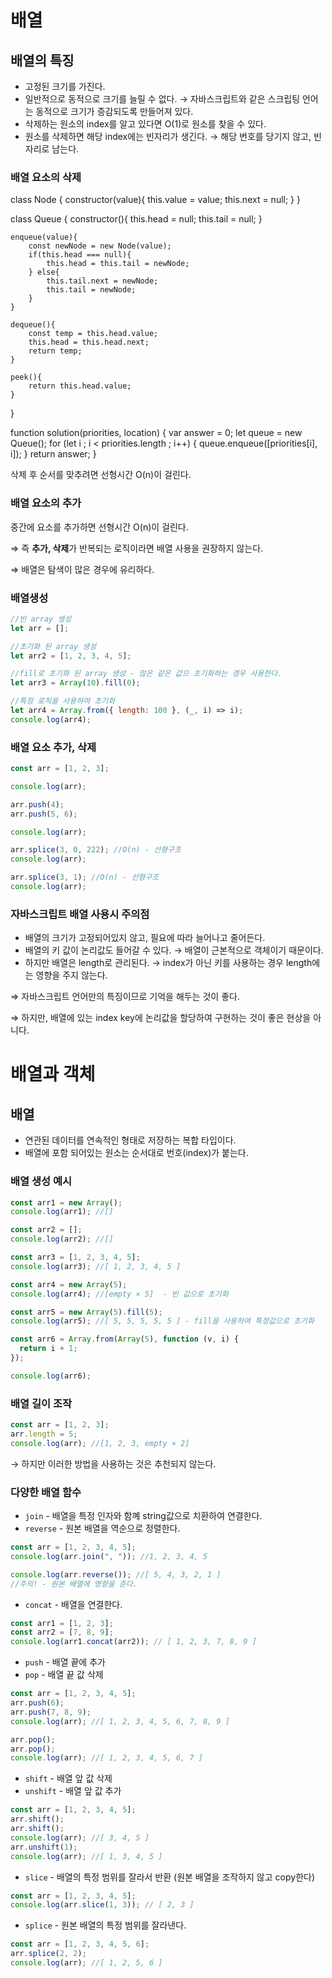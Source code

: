 # 배열

## 배열의 특징

- 고정된 크기를 가진다.
- 일반적으로 동적으로 크기를 늘릴 수 없다.
  → 자바스크립트와 같은 스크립팅 언어는 동적으로 크기가 증감되도록 만들어져 있다.
- 삭제하는 원소의 index를 알고 있다면 O(1)로 원소를 찾을 수 있다.
- 원소를 삭제하면 해당 index에는 빈자리가 생긴다.
  → 해당 번호를 당기지 않고, 빈자리로 남는다.

### 배열 요소의 삭제

class Node {
constructor(value){
this.value = value;
this.next = null;
}
}

class Queue {
constructor(){
this.head = null;
this.tail = null;
}

    enqueue(value){
        const newNode = new Node(value);
        if(this.head === null){
            this.head = this.tail = newNode;
        } else{
            this.tail.next = newNode;
            this.tail = newNode;
        }
    }

    dequeue(){
        const temp = this.head.value;
        this.head = this.head.next;
        return temp;
    }

    peek(){
        return this.head.value;
    }

}

function solution(priorities, location) {
var answer = 0;
let queue = new Queue();
for (let i ; i < priorities.length ; i++) {
queue.enqueue([priorities[i], i]);
}
return answer;
}

삭제 후 순서를 맞추려면 선형시간 O(n)이 걸린다.

### 배열 요소의 추가

중간에 요소를 추가하면 선형시간 O(n)이 걸린다.

⇒ 즉 **추가, 삭제**가 반복되는 로직이라면 배열 사용을 권장하지 않는다.

⇒ 배열은 탐색이 많은 경우에 유리하다.

### 배열생성

```jsx
//빈 array 생성
let arr = [];

//초기화 된 array 생성
let arr2 = [1, 2, 3, 4, 5];

//fill로 초기화 된 array 생성 - 많은 같은 값으 초기화하는 경우 사용한다.
let arr3 = Array(10).fill(0);

//특정 로직을 사용하여 초기화
let arr4 = Array.from({ length: 100 }, (_, i) => i);
console.log(arr4);
```

### 배열 요소 추가, 삭제

```jsx
const arr = [1, 2, 3];

console.log(arr);

arr.push(4);
arr.push(5, 6);

console.log(arr);

arr.splice(3, 0, 222); //O(n) - 선형구조
console.log(arr);

arr.splice(3, 1); //O(n) - 선형구조
console.log(arr);
```

### 자바스크립트 배열 사용시 주의점

- 배열의 크기가 고정되어있지 않고, 필요에 따라 늘어나고 줄어든다.
- 배열의 키 값이 논리값도 들어갈 수 있다.
  → 배열이 근본적으로 객체이기 때문이다.
- 하지만 배열은 length로 관리된다.
  → index가 아닌 키를 사용하는 경우 length에는 영향을 주지 않는다.

⇒ 자바스크립트 언어만의 특징이므로 기억을 해두는 것이 좋다.

⇒ 하지만, 배열에 있는 index key에 논리값을 할당하여 구현하는 것이 좋은 현상을 아니다.

# 배열과 객체

## 배열

- 연관된 데이터를 연속적인 형태로 저장하는 복합 타입이다.
- 배열에 포함 되어있는 원소는 순서대로 번호(index)가 붙는다.

### 배열 생성 예시

```jsx
const arr1 = new Array();
console.log(arr1); //[]

const arr2 = [];
console.log(arr2); //[]

const arr3 = [1, 2, 3, 4, 5];
console.log(arr3); //[ 1, 2, 3, 4, 5 ]

const arr4 = new Array(5);
console.log(arr4); //[empty × 5]  - 빈 값으로 초기화

const arr5 = new Array(5).fill(5);
console.log(arr5); //[ 5, 5, 5, 5, 5 ] - fill을 사용하여 특정값으로 초기화

const arr6 = Array.from(Array(5), function (v, i) {
  return i + 1;
});

console.log(arr6);
```

### 배열 길이 조작

```jsx
const arr = [1, 2, 3];
arr.length = 5;
console.log(arr); //[1, 2, 3, empty × 2]
```

→ 하지만 이러한 방법을 사용하는 것은 추천되지 않는다.

### 다양한 배열 함수

- `join` - 배열을 특정 인자와 함꼐 string값으로 치환하여 연결한다.
- `reverse` - 원본 배열을 역순으로 정렬한다.

```jsx
const arr = [1, 2, 3, 4, 5];
console.log(arr.join(", ")); //1, 2, 3, 4, 5

console.log(arr.reverse()); //[ 5, 4, 3, 2, 1 ]
//주의! - 원본 배열에 영향을 준다.
```

- `concat` - 배열을 연결한다.

```jsx
const arr1 = [1, 2, 3];
const arr2 = [7, 8, 9];
console.log(arr1.concat(arr2)); // [ 1, 2, 3, 7, 8, 9 ]
```

- `push` - 배열 끝에 추가
- `pop` - 배열 끝 값 삭제

```jsx
const arr = [1, 2, 3, 4, 5];
arr.push(6);
arr.push(7, 8, 9);
console.log(arr); //[ 1, 2, 3, 4, 5, 6, 7, 8, 9 ]

arr.pop();
arr.pop();
console.log(arr); //[ 1, 2, 3, 4, 5, 6, 7 ]
```

- `shift` - 배열 앞 값 삭제
- `unshift` - 배열 앞 값 추가

```jsx
const arr = [1, 2, 3, 4, 5];
arr.shift();
arr.shift();
console.log(arr); //[ 3, 4, 5 ]
arr.unshift(1);
console.log(arr); //[ 1, 3, 4, 5 ]
```

- `slice` - 배열의 특정 범위를 잘라서 반환 (원본 배열을 조작하지 않고 copy한다)

```jsx
const arr = [1, 2, 3, 4, 5];
console.log(arr.slice(1, 3)); // [ 2, 3 ]
```

- `splice` - 원본 배열의 특정 범위를 잘라낸다.

```jsx
const arr = [1, 2, 3, 4, 5, 6];
arr.splice(2, 2);
console.log(arr); //[ 1, 2, 5, 6 ]
```
